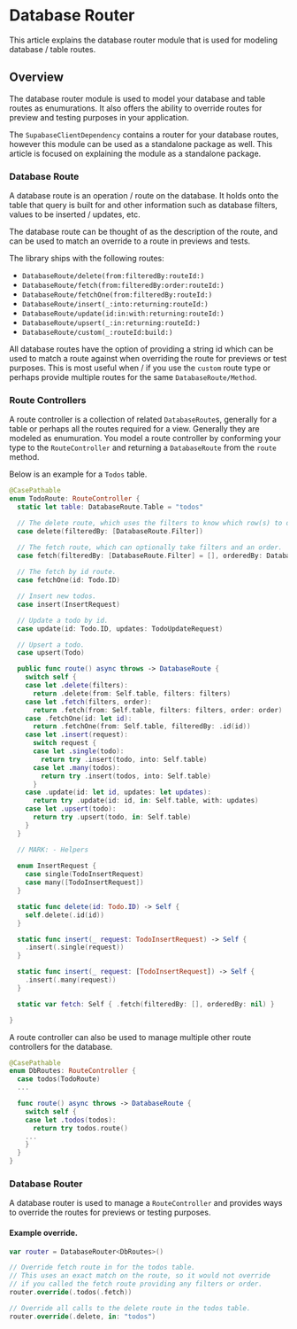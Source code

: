 # Database Router

This article explains the database router module that is used for modeling database / table
routes.

## Overview

The database router module is used to model your database and table routes as enumurations.
It also offers the ability to override routes for preview and testing purposes in your application.

The ``SupabaseClientDependency`` contains a router for your database routes, however this module can
be used as a standalone package as well.  This article is focused on explaining the module as a 
standalone package.

### Database Route

A database route is an operation / route on the database.  It holds onto the table that query
is built for and other information such as database filters, values to be inserted / updates,
etc.

The database route can be thought of as the description of the route, and can be used to match
an override to a route in previews and tests.

The library ships with the following routes:
- ``DatabaseRoute/delete(from:filteredBy:routeId:)``
- ``DatabaseRoute/fetch(from:filteredBy:order:routeId:)``
- ``DatabaseRoute/fetchOne(from:filteredBy:routeId:)``
- ``DatabaseRoute/insert(_:into:returning:routeId:)``
- ``DatabaseRoute/update(id:in:with:returning:routeId:)``
- ``DatabaseRoute/upsert(_:in:returning:routeId:)``
- ``DatabaseRoute/custom(_:routeId:build:)``

All database routes have the option of providing a string id which can be used to match a route
against when overriding the route for previews or test purposes.  This is most useful when / if
you use the `custom` route type or perhaps provide multiple routes for the same ``DatabaseRoute/Method``.

### Route Controllers

A route controller is a collection of related ``DatabaseRoute``s, generally for a table or perhaps all the routes
required for a view.  Generally they are modeled as enumuration.  You model a route controller by conforming
your type to the ``RouteController`` and returning a ``DatabaseRoute`` from
the `route` method.

Below is an example for a `Todos` table.

```swift
@CasePathable
enum TodoRoute: RouteController {
  static let table: DatabaseRoute.Table = "todos"

  // The delete route, which uses the filters to know which row(s) to delete.
  case delete(filteredBy: [DatabaseRoute.Filter])

  // The fetch route, which can optionally take filters and an order.
  case fetch(filteredBy: [DatabaseRoute.Filter] = [], orderedBy: DatabaseRoute.Order?)
  
  // The fetch by id route.
  case fetchOne(id: Todo.ID)

  // Insert new todos.
  case insert(InsertRequest)

  // Update a todo by id.
  case update(id: Todo.ID, updates: TodoUpdateRequest)

  // Upsert a todo.
  case upsert(Todo)

  public func route() async throws -> DatabaseRoute {
    switch self {
    case let .delete(filters):
      return .delete(from: Self.table, filters: filters)
    case let .fetch(filters, order):
      return .fetch(from: Self.table, filters: filters, order: order)
    case .fetchOne(id: let id):
      return .fetchOne(from: Self.table, filteredBy: .id(id))
    case let .insert(request):
      switch request {
      case let .single(todo):
        return try .insert(todo, into: Self.table)
      case let .many(todos):
        return try .insert(todos, into: Self.table)
      }
    case .update(id: let id, updates: let updates):
      return try .update(id: id, in: Self.table, with: updates)
    case let .upsert(todo):
      return try .upsert(todo, in: Self.table)
    }
  }

  // MARK: - Helpers
  
  enum InsertRequest {
    case single(TodoInsertRequest)
    case many([TodoInsertRequest])
  }

  static func delete(id: Todo.ID) -> Self {
    self.delete(.id(id))
  }

  static func insert(_ request: TodoInsertRequest) -> Self {
    .insert(.single(request))
  }

  static func insert(_ request: [TodoInsertRequest]) -> Self {
    .insert(.many(request))
  }

  static var fetch: Self { .fetch(filteredBy: [], orderedBy: nil) }

}

```

A route controller can also be used to manage multiple other route controllers for the database.

```swift
@CasePathable
enum DbRoutes: RouteController {
  case todos(TodoRoute)
  ...

  func route() async throws -> DatabaseRoute {
    switch self {
    case let .todos(todos):
      return try todos.route()
    ...
    }
  }
}
```

### Database Router

A database router is used to manage a ``RouteController`` and provides ways to override
the routes for previews or testing purposes.

#### Example override.

```swift
var router = DatabaseRouter<DbRoutes>()

// Override fetch route in for the todos table.
// This uses an exact match on the route, so it would not override
// if you called the fetch route providing any filters or order.
router.override(.todos(.fetch))

// Override all calls to the delete route in the todos table.
router.override(.delete, in: "todos")

```
